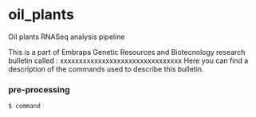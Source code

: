 # oil_plants
Oil plants RNASeq analysis pipeline

This is a part of Embrapa Genetic Resources and Biotecnology research bulletin called : xxxxxxxxxxxxxxxxxxxxxxxxxxxxxxxx
Here you can find a description of the commands used to describe this bulletin.


### pre-processing
```sh
$ command

```
